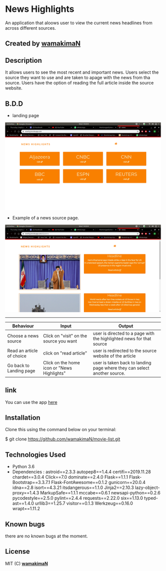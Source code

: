 #                News Highlights

An application that aloows user to view the current news headlines from across different sources.

## Created by [wamakimaN](https://github.com/wamakimaN)

## Description

It allows users to see the most recent and important news.
Users select the source they want to use and are taken to  apage with the news from tha source.
Users have the option of reading the full article inside the source website.

## B.D.D

* landing page

![Landing page](static/images/landing.png)

* Example of a news source page.

![source page](static/images/source.png)

---

|  Behaviour 	|  Input 	|  Output 	|
|---	|---	|---	|
| Choose a news source  	|   Click on "visit" on the source you want   	|  user is directed to a page with the highlighted news for that source 	|
|   Read an article of choice 	|   click on "read article"  	|   user is redirected to the source website of the article   |
|   Go back to Landing page    |    Click on the home icon or "News Highlights"    |    user is taken back to landing page where they can select another source.     |

## link

You can use the app [here](https://newhig.herokuapp.com/)


## Installation

Clone this using the command below on your terminal:

$ git clone  https://github.com/wamakimaN/movie-list.git

## Technologies Used

* Python 3.6
* Dependencies :
astroid==2.3.3
autopep8==1.4.4
certifi==2019.11.28
chardet==3.0.4
Click==7.0
dominate==2.4.0
Flask==1.1.1
Flask-Bootstrap==3.3.7.1
Flask-FontAwesome==0.1.2
gunicorn==20.0.4
idna==2.8
isort==4.3.21
itsdangerous==1.1.0
Jinja2==2.10.3
lazy-object-proxy==1.4.3
MarkupSafe==1.1.1
mccabe==0.6.1
newsapi-python==0.2.6
pycodestyle==2.5.0
pylint==2.4.4
requests==2.22.0
six==1.13.0
typed-ast==1.4.0
urllib3==1.25.7
visitor==0.1.3
Werkzeug==0.16.0
wrapt==1.11.2

## Known bugs

there are no known bugs at the moment.

## License

MIT (C) **[wamakimaN](https://github.com/wamakimaN)**